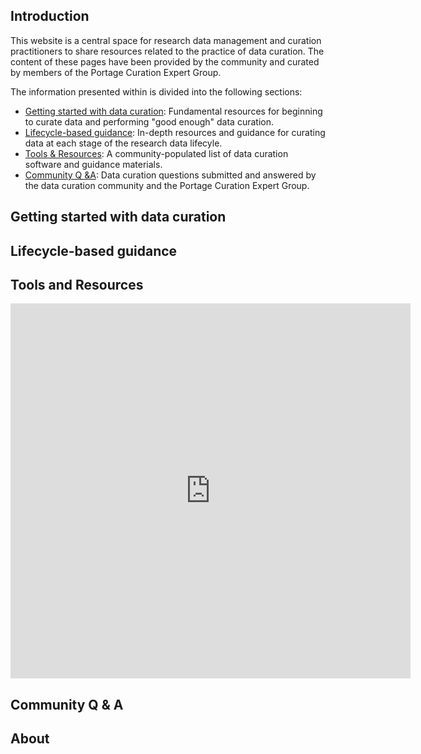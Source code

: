 ## Introduction

This website is a central space for research data management and curation practitioners to share resources related to the practice of data curation. The content of these pages have been provided by the community and curated by members of the Portage Curation Expert Group. 

The information presented within is divided into the following sections: 
* [Getting started with data curation](#getting-started-with-data-curation): Fundamental resources for beginning to curate data and performing "good enough" data curation. 
* [Lifecycle-based guidance](#lifecycle-based-guidance): In-depth resources and guidance for curating data at each stage of the research data lifecyle.  
* [Tools & Resources](#tools-and-resources): A community-populated list of data curation software and guidance materials. 
* [Community Q &A](#community-q--a): Data curation questions submitted and answered by the data curation community and the Portage Curation Expert Group. 

## Getting started with data curation


## Lifecycle-based guidance

## Tools and Resources

<iframe src="https://docs.google.com/forms/d/e/1FAIpQLSfhUnD5Glf57XBGpXWpX4XEGmKqSB7_nYZV2Xu0O81jnYJsQg/viewform?embedded=true" width="640" height="600" frameborder="0" marginheight="0" marginwidth="0">Loading…</iframe>

## Community Q & A

## About 
